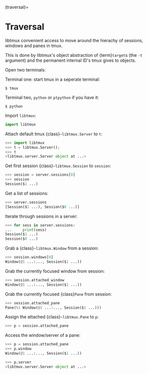 (traversal)=

# Traversal

libtmux convenient access to move around the hierachy of sessions,
windows and panes in tmux.

This is done by libtmux's object abstraction of {term}`target`s (the `-t`
argument) and the permanent internal ID's tmux gives to objects.

Open two terminals:

Terminal one: start tmux in a seperate terminal:

```console
$ tmux
```

Terminal two, `python` or `ptpython` if you have it:

```console
$ python
```

Import `libtmux`:

```python
import libtmux
```

Attach default tmux {class}`~libtmux.Server` to `t`:

```python
>>> import libtmux
>>> t = libtmux.Server();
>>> t
<libtmux.server.Server object at ...>
```

Get first session {class}`~libtmux.Session` to `session`:

```python
>>> session = server.sessions[0]
>>> session
Session($1 ...)
```

Get a list of sessions:

```python
>>> server.sessions
[Session($1 ...), Session($0 ...)]
```

Iterate through sessions in a server:

```python
>>> for sess in server.sessions:
...     print(sess)
Session($1 ...)
Session($0 ...)
```

Grab a {class}`~libtmux.Window` from a session:

```python
>>> session.windows[0]
Window(@1 ...:..., Session($1 ...))
```

Grab the currently focused window from session:

```python
>>> session.attached_window
Window(@1 ...:..., Session($1 ...))
```

Grab the currently focused {class}`Pane` from session:

```python
>>> session.attached_pane
Pane(%1 Window(@1 ...:..., Session($1 ...)))
```

Assign the attached {class}`~libtmux.Pane` to `p`:

```python
>>> p = session.attached_pane
```

Access the window/server of a pane:

```python
>>> p = session.attached_pane
>>> p.window
Window(@1 ...:..., Session($1 ...))

>>> p.server
<libtmux.server.Server object at ...>
```

[target]: http://man.openbsd.org/OpenBSD-5.9/man1/tmux.1#COMMANDS
